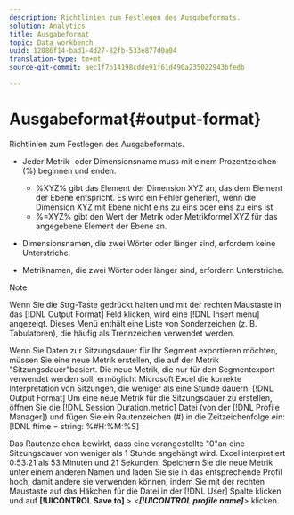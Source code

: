 ```yaml
---
description: Richtlinien zum Festlegen des Ausgabeformats.
solution: Analytics
title: Ausgabeformat
topic: Data workbench
uuid: 12086f14-bad1-4d27-82fb-533e877d0a04
translation-type: tm+mt
source-git-commit: aec1f7b14198cdde91f61d490a235022943bfedb

---
```



# Ausgabeformat{#output-format}

Richtlinien zum Festlegen des Ausgabeformats.

* Jeder Metrik- oder Dimensionsname muss mit einem Prozentzeichen (%) beginnen und enden.

   * %XYZ% gibt das Element der Dimension XYZ an, das dem Element der Ebene entspricht. Es wird ein Fehler generiert, wenn die Dimension XYZ mit Ebene nicht eins zu eins oder eins zu eins ist.
   * %=XYZ% gibt den Wert der Metrik oder Metrikformel XYZ für das angegebene Element der Ebene an.

* Dimensionsnamen, die zwei Wörter oder länger sind, erfordern keine Unterstriche.
* Metriknamen, die zwei Wörter oder länger sind, erfordern Unterstriche.

>[!NOTE]
>
>Wenn Sie die Strg-Taste gedrückt halten und mit der rechten Maustaste in das [!DNL Output Format] Feld klicken, wird eine [!DNL Insert menu] angezeigt. Dieses Menü enthält eine Liste von Sonderzeichen (z. B. Tabulatoren), die häufig als Trennzeichen verwendet werden.

Wenn Sie Daten zur Sitzungsdauer für Ihr Segment exportieren möchten, müssen Sie eine neue Metrik erstellen, die auf der Metrik &quot;Sitzungsdauer&quot;basiert. Die neue Metrik, die nur für den Segmentexport verwendet werden soll, ermöglicht Microsoft Excel die korrekte Interpretation von Sitzungen, die weniger als eine Stunde dauern. [!DNL Output Format] Um eine neue Metrik für die Sitzungsdauer zu erstellen, öffnen Sie die [!DNL Session Duration.metric] Datei (von der [!DNL Profile Manager]) und fügen Sie ein Rautenzeichen (#) in die Zeitzeichenfolge ein: [!DNL ftime = string: %#H:%M:%S]

Das Rautenzeichen bewirkt, dass eine vorangestellte &quot;0&quot;an eine Sitzungsdauer von weniger als 1 Stunde angehängt wird. Excel interpretiert 0:53:21 als 53 Minuten und 21 Sekunden. Speichern Sie die neue Metrik unter einem anderen Namen und laden Sie sie in das entsprechende Profil hoch, damit andere sie verwenden können, indem Sie mit der rechten Maustaste auf das Häkchen für die Datei in der [!DNL User] Spalte klicken und auf **[!UICONTROL Save to]** > *&lt;**[!UICONTROL profile name]**>* klicken.
